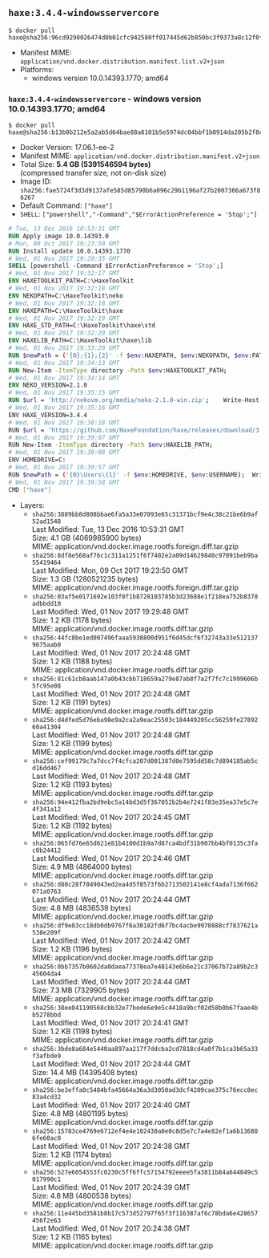 ## `haxe:3.4.4-windowsservercore`

```console
$ docker pull haxe@sha256:96cd9290026474d0b01cfc942580ff017445d62b850bc3f9373a8c12f0f88b31
```

-	Manifest MIME: `application/vnd.docker.distribution.manifest.list.v2+json`
-	Platforms:
	-	windows version 10.0.14393.1770; amd64

### `haxe:3.4.4-windowsservercore` - windows version 10.0.14393.1770; amd64

```console
$ docker pull haxe@sha256:b13b0b212e5a2ab5d64bae88a8101b5e5974dc04bbf1b0914da205b2f8ce4a59
```

-	Docker Version: 17.06.1-ee-2
-	Manifest MIME: `application/vnd.docker.distribution.manifest.v2+json`
-	Total Size: **5.4 GB (5391546594 bytes)**  
	(compressed transfer size, not on-disk size)
-	Image ID: `sha256:fae5724f3d3d9137afe585d85790b6a096c29b1196af27b2007366a673f86267`
-	Default Command: `["haxe"]`
-	`SHELL`: `["powershell","-Command","$ErrorActionPreference = 'Stop';"]`

```dockerfile
# Tue, 13 Dec 2016 10:53:31 GMT
RUN Apply image 10.0.14393.0
# Mon, 09 Oct 2017 19:23:50 GMT
RUN Install update 10.0.14393.1770
# Wed, 01 Nov 2017 19:20:35 GMT
SHELL [powershell -Command $ErrorActionPreference = 'Stop';]
# Wed, 01 Nov 2017 19:32:17 GMT
ENV HAXETOOLKIT_PATH=C:\HaxeToolkit
# Wed, 01 Nov 2017 19:32:18 GMT
ENV NEKOPATH=C:\HaxeToolkit\neko
# Wed, 01 Nov 2017 19:32:18 GMT
ENV HAXEPATH=C:\HaxeToolkit\haxe
# Wed, 01 Nov 2017 19:32:19 GMT
ENV HAXE_STD_PATH=C:\HaxeToolkit\haxe\std
# Wed, 01 Nov 2017 19:32:20 GMT
ENV HAXELIB_PATH=C:\HaxeToolkit\haxe\lib
# Wed, 01 Nov 2017 19:33:20 GMT
RUN $newPath = ('{0};{1};{2}' -f $env:HAXEPATH, $env:NEKOPATH, $env:PATH); 	Write-Host ('Updating PATH: {0}' -f $newPath); 	[Environment]::SetEnvironmentVariable('PATH', $newPath, [EnvironmentVariableTarget]::Machine);
# Wed, 01 Nov 2017 19:34:13 GMT
RUN New-Item -ItemType directory -Path $env:HAXETOOLKIT_PATH;
# Wed, 01 Nov 2017 19:34:14 GMT
ENV NEKO_VERSION=2.1.0
# Wed, 01 Nov 2017 19:35:15 GMT
RUN $url = 'http://nekovm.org/media/neko-2.1.0-win.zip'; 	Write-Host ('Downloading {0} ...' -f $url); 	Invoke-WebRequest -Uri $url -OutFile 'neko.zip'; 		Write-Host 'Verifying sha256 (ad7f8ead8300cdbfdc062bcf7ba63b1b1993d975023cde2dfd61936950eddb0e) ...'; 	if ((Get-FileHash neko.zip -Algorithm sha256).Hash -ne 'ad7f8ead8300cdbfdc062bcf7ba63b1b1993d975023cde2dfd61936950eddb0e') { 		Write-Host 'FAILED!'; 		exit 1; 	}; 		Write-Host 'Expanding ...'; 	New-Item -ItemType directory -Path tmp; 	Expand-Archive -Path neko.zip -DestinationPath tmp; 	if (Test-Path tmp\neko.exe) { Move-Item tmp $env:NEKOPATH } 	else { Move-Item (Resolve-Path tmp\neko* | Select -ExpandProperty Path) $env:NEKOPATH }; 		Write-Host 'Removing ...'; 	Remove-Item -Path neko.zip, tmp -Force -Recurse -ErrorAction Ignore; 		Write-Host 'Verifying install ...'; 	Write-Host '  neko -version'; neko -version; 		Write-Host 'Complete.';
# Wed, 01 Nov 2017 19:35:16 GMT
ENV HAXE_VERSION=3.4.4
# Wed, 01 Nov 2017 19:38:18 GMT
RUN $url = 'https://github.com/HaxeFoundation/haxe/releases/download/3.4.4/haxe-3.4.4-win64.zip'; 	Write-Host ('Downloading {0} ...' -f $url); 	Invoke-WebRequest -Uri $url -OutFile haxe.zip; 		Write-Host 'Verifying sha256 (fac48d13f50f625709a88226b9f946b3fb8e2f673de856eecd98331aa1830a02) ...'; 	if ((Get-FileHash haxe.zip -Algorithm sha256).Hash -ne 'fac48d13f50f625709a88226b9f946b3fb8e2f673de856eecd98331aa1830a02') { 		Write-Host 'FAILED!'; 		exit 1; 	}; 		Write-Host 'Expanding ...'; 	New-Item -ItemType directory -Path tmp; 	Expand-Archive -Path haxe.zip -DestinationPath tmp; 	if (Test-Path tmp\haxe.exe) { Move-Item tmp $env:HAXEPATH } 	else { Move-Item (Resolve-Path tmp\haxe* | Select -ExpandProperty Path) $env:HAXEPATH }; 		Write-Host 'Removing ...'; 	Remove-Item -Path haxe.zip, tmp -Force -Recurse -ErrorAction Ignore; 		Write-Host 'Verifying install ...'; 	Write-Host '  haxe -version'; haxe -version; 		Write-Host 'Complete.';
# Wed, 01 Nov 2017 19:39:07 GMT
RUN New-Item -ItemType directory -Path $env:HAXELIB_PATH;
# Wed, 01 Nov 2017 19:39:08 GMT
ENV HOMEDRIVE=C:
# Wed, 01 Nov 2017 19:39:57 GMT
RUN $newPath = ('{0}\Users\{1}' -f $env:HOMEDRIVE, $env:USERNAME); 	Write-Host ('Updating HOMEPATH: {0}' -f $newPath); 	[Environment]::SetEnvironmentVariable('HOMEPATH', $newPath, [EnvironmentVariableTarget]::Machine);
# Wed, 01 Nov 2017 19:39:58 GMT
CMD ["haxe"]
```

-	Layers:
	-	`sha256:3889bb8d808bbae6fa5a33e07093e65c31371bcf9e4c38c21be6b9af52ad1548`  
		Last Modified: Tue, 13 Dec 2016 10:53:31 GMT  
		Size: 4.1 GB (4069985900 bytes)  
		MIME: application/vnd.docker.image.rootfs.foreign.diff.tar.gzip
	-	`sha256:8df8e568af76c1c311a1251f6f7402e2a09d14629840c97091beb9ba55419464`  
		Last Modified: Mon, 09 Oct 2017 19:23:50 GMT  
		Size: 1.3 GB (1280521235 bytes)  
		MIME: application/vnd.docker.image.rootfs.foreign.diff.tar.gzip
	-	`sha256:03af5e0171692e103f0f1b8728103785b3d23688e1f218ea752b8378adbbdd10`  
		Last Modified: Wed, 01 Nov 2017 19:29:48 GMT  
		Size: 1.2 KB (1178 bytes)  
		MIME: application/vnd.docker.image.rootfs.diff.tar.gzip
	-	`sha256:44fc8be1ed007496faaa5938800d951f6d45dcf6f32743a33e5121379675aab0`  
		Last Modified: Wed, 01 Nov 2017 20:24:48 GMT  
		Size: 1.2 KB (1188 bytes)  
		MIME: application/vnd.docker.image.rootfs.diff.tar.gzip
	-	`sha256:81c61cb8aab147a0b43cbb718659a279e87ab8f7a2f7fc7c1999606b5fc95e08`  
		Last Modified: Wed, 01 Nov 2017 20:24:48 GMT  
		Size: 1.2 KB (1191 bytes)  
		MIME: application/vnd.docker.image.rootfs.diff.tar.gzip
	-	`sha256:d4dfed5d76eba98e9a2ca2a9eac25503c184449205cc56259fe2789260a41304`  
		Last Modified: Wed, 01 Nov 2017 20:24:48 GMT  
		Size: 1.2 KB (1199 bytes)  
		MIME: application/vnd.docker.image.rootfs.diff.tar.gzip
	-	`sha256:cef99179c7a7dcc7f4cfca207d001387d0e7595dd58c7d894185ab5cd16dd467`  
		Last Modified: Wed, 01 Nov 2017 20:24:48 GMT  
		Size: 1.2 KB (1193 bytes)  
		MIME: application/vnd.docker.image.rootfs.diff.tar.gzip
	-	`sha256:94e412fba2bd9ebc5a14bd3d5f367052b2b4e7241f83e35ea37e5c7e4f341a12`  
		Last Modified: Wed, 01 Nov 2017 20:24:45 GMT  
		Size: 1.2 KB (1192 bytes)  
		MIME: application/vnd.docker.image.rootfs.diff.tar.gzip
	-	`sha256:065fd76e65d621e81b4100d1b9a7d87ca4bdf31b907bb4bf0135c3fac0b24412`  
		Last Modified: Wed, 01 Nov 2017 20:24:46 GMT  
		Size: 4.9 MB (4864000 bytes)  
		MIME: application/vnd.docker.image.rootfs.diff.tar.gzip
	-	`sha256:d80c28f7049043ed2ea4d5f8573f6b2713502141e8cf4ada7136f662071a0763`  
		Last Modified: Wed, 01 Nov 2017 20:24:44 GMT  
		Size: 4.8 MB (4836539 bytes)  
		MIME: application/vnd.docker.image.rootfs.diff.tar.gzip
	-	`sha256:df9e83cc18db0db9767f6a30182fd6f7bc4acbe9970888cf7837621a538e209f`  
		Last Modified: Wed, 01 Nov 2017 20:24:42 GMT  
		Size: 1.2 KB (1196 bytes)  
		MIME: application/vnd.docker.image.rootfs.diff.tar.gzip
	-	`sha256:0bb7357b0602da0daea77378ea7e48143e6b6e21c37067b72a89b2c345604da4`  
		Last Modified: Wed, 01 Nov 2017 20:24:44 GMT  
		Size: 7.3 MB (7329905 bytes)  
		MIME: application/vnd.docker.image.rootfs.diff.tar.gzip
	-	`sha256:38ee841190568cbb32e77bede6e9e5c4418a9bcf02d58b0b67faae4bb5278bbd`  
		Last Modified: Wed, 01 Nov 2017 20:24:41 GMT  
		Size: 1.2 KB (1198 bytes)  
		MIME: application/vnd.docker.image.rootfs.diff.tar.gzip
	-	`sha256:3bde8a684e5440aa897aa217f7ddcba2cd7818cd4a0f7b1ca3b65a33f3afbde9`  
		Last Modified: Wed, 01 Nov 2017 20:24:44 GMT  
		Size: 14.4 MB (14395408 bytes)  
		MIME: application/vnd.docker.image.rootfs.diff.tar.gzip
	-	`sha256:be3effa0c5484bfa45664a36a3d3050ad3dcf4209cae375c76ecc8ec83a4cd32`  
		Last Modified: Wed, 01 Nov 2017 20:24:40 GMT  
		Size: 4.8 MB (4801195 bytes)  
		MIME: application/vnd.docker.image.rootfs.diff.tar.gzip
	-	`sha256:15783ce4769e6712ef4e4e102430a0e0c8d5e7c7a4e82ef1a6b136806fe60ac0`  
		Last Modified: Wed, 01 Nov 2017 20:24:38 GMT  
		Size: 1.2 KB (1174 bytes)  
		MIME: application/vnd.docker.image.rootfs.diff.tar.gzip
	-	`sha256:527e6054553fc0230c5ff6ffc57154792eeee5fa3811b84a644849c5017990c1`  
		Last Modified: Wed, 01 Nov 2017 20:24:39 GMT  
		Size: 4.8 MB (4800538 bytes)  
		MIME: application/vnd.docker.image.rootfs.diff.tar.gzip
	-	`sha256:11e445bd3581b8b17c573d52797f65f3f116387af6c78bda6e428657456f2e63`  
		Last Modified: Wed, 01 Nov 2017 20:24:38 GMT  
		Size: 1.2 KB (1165 bytes)  
		MIME: application/vnd.docker.image.rootfs.diff.tar.gzip
